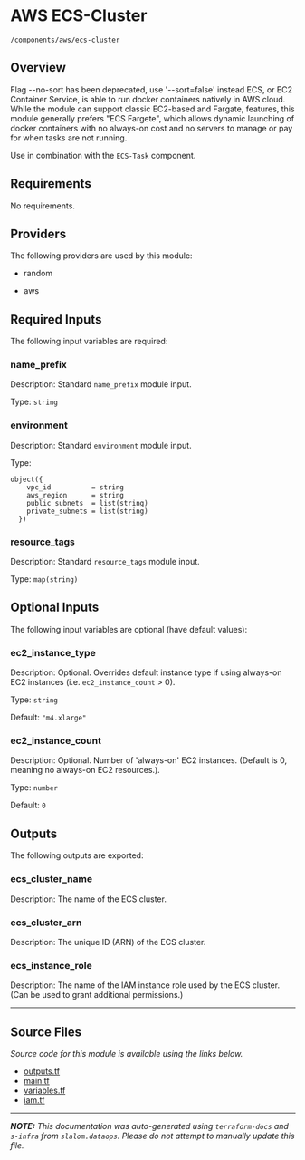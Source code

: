
# AWS ECS-Cluster

`/components/aws/ecs-cluster`

## Overview


Flag --no-sort has been deprecated, use '--sort=false' instead
ECS, or EC2 Container Service, is able to run docker containers natively in AWS cloud. While the module can support classic EC2-based and Fargate,
features, this module generally prefers "ECS Fargete", which allows dynamic launching of docker containers with no always-on cost and no servers
to manage or pay for when tasks are not running.

Use in combination with the `ECS-Task` component.

## Requirements

No requirements.

## Providers

The following providers are used by this module:

- random

- aws

## Required Inputs

The following input variables are required:

### name\_prefix

Description: Standard `name_prefix` module input.

Type: `string`

### environment

Description: Standard `environment` module input.

Type:

```hcl
object({
    vpc_id          = string
    aws_region      = string
    public_subnets  = list(string)
    private_subnets = list(string)
  })
```

### resource\_tags

Description: Standard `resource_tags` module input.

Type: `map(string)`

## Optional Inputs

The following input variables are optional (have default values):

### ec2\_instance\_type

Description: Optional. Overrides default instance type if using always-on EC2 instances (i.e. `ec2_instance_count` > 0).

Type: `string`

Default: `"m4.xlarge"`

### ec2\_instance\_count

Description: Optional. Number of 'always-on' EC2 instances. (Default is 0, meaning no always-on EC2 resources.).

Type: `number`

Default: `0`

## Outputs

The following outputs are exported:

### ecs\_cluster\_name

Description: The name of the ECS cluster.

### ecs\_cluster\_arn

Description: The unique ID (ARN) of the ECS cluster.

### ecs\_instance\_role

Description: The name of the IAM instance role used by the ECS cluster. (Can be used to grant additional permissions.)

---------------------

## Source Files

_Source code for this module is available using the links below._

* [outputs.tf](https://github.com/slalom-ggp/dataops-infra/tree/main//components/aws/ecs-cluster/outputs.tf)
* [main.tf](https://github.com/slalom-ggp/dataops-infra/tree/main//components/aws/ecs-cluster/main.tf)
* [variables.tf](https://github.com/slalom-ggp/dataops-infra/tree/main//components/aws/ecs-cluster/variables.tf)
* [iam.tf](https://github.com/slalom-ggp/dataops-infra/tree/main//components/aws/ecs-cluster/iam.tf)

---------------------

_**NOTE:** This documentation was auto-generated using
`terraform-docs` and `s-infra` from `slalom.dataops`.
Please do not attempt to manually update this file._
